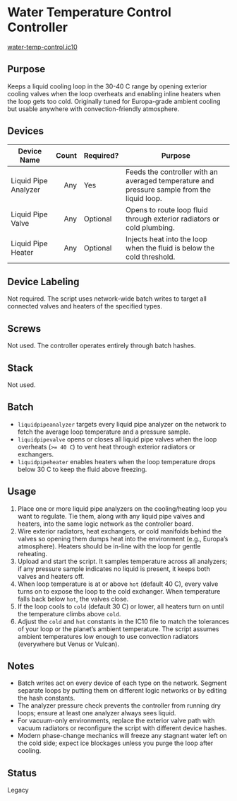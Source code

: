# Water Temperature Control Controller

[water-temp-control.ic10](../../water-temp-control.ic10)

## Purpose
Keeps a liquid cooling loop in the 30-40 C range by opening exterior cooling valves when the loop overheats and enabling inline heaters when the loop gets too cold. Originally tuned for Europa-grade ambient cooling but usable anywhere with convection-friendly atmosphere.

## Devices
| Device Name | Count | Required? | Purpose |
|-------------|------:|-----------|---------|
| Liquid Pipe Analyzer | Any | Yes | Feeds the controller with an averaged temperature and pressure sample from the liquid loop. |
| Liquid Pipe Valve | Any | Optional | Opens to route loop fluid through exterior radiators or cold plumbing. |
| Liquid Pipe Heater | Any | Optional | Injects heat into the loop when the fluid is below the cold threshold. |

## Device Labeling
Not required. The script uses network-wide batch writes to target all connected valves and heaters of the specified types.

## Screws
Not used. The controller operates entirely through batch hashes.

## Stack
Not used.

## Batch
- `liquidpipeanalyzer` targets every liquid pipe analyzer on the network to fetch the average loop temperature and a pressure sample.
- `liquidpipevalve` opens or closes all liquid pipe valves when the loop overheats (`>= 40 C`) to vent heat through exterior radiators or exchangers.
- `liquidpipeheater` enables heaters when the loop temperature drops below 30 C to keep the fluid above freezing.

## Usage
1. Place one or more liquid pipe analyzers on the cooling/heating loop you want to regulate. Tie them, along with any liquid pipe valves and heaters, into the same logic network as the controller board.
2. Wire exterior radiators, heat exchangers, or cold manifolds behind the valves so opening them dumps heat into the environment (e.g., Europa’s atmosphere). Heaters should be in-line with the loop for gentle reheating.
3. Upload and start the script. It samples temperature across all analyzers; if any pressure sample indicates no liquid is present, it keeps both valves and heaters off.
4. When loop temperature is at or above `hot` (default 40 C), every valve turns on to expose the loop to the cold exchanger. When temperature falls back below `hot`, the valves close.
5. If the loop cools to `cold` (default 30 C) or lower, all heaters turn on until the temperature climbs above `cold`.
6. Adjust the `cold` and `hot` constants in the IC10 file to match the tolerances of your loop or the planet’s ambient temperature. The script assumes ambient temperatures low enough to use convection radiators (everywhere but Venus or Vulcan).

## Notes
- Batch writes act on every device of each type on the network. Segment separate loops by putting them on different logic networks or by editing the hash constants.
- The analyzer pressure check prevents the controller from running dry loops; ensure at least one analyzer always sees liquid.
- For vacuum-only environments, replace the exterior valve path with vacuum radiators or reconfigure the script with different device hashes.
- Modern phase-change mechanics will freeze any stagnant water left on the cold side; expect ice blockages unless you purge the loop after cooling.

## Status
Legacy
